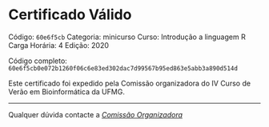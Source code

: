# Certificado Válido

Código: `60e6f5cb`
Categoria: minicurso
Curso: Introdução a linguagem R
Carga Horária: 4
Edição: 2020


Código completo: `60e6f5cb0e072b1260f06c6e83ed302dac7d99567b95ed863e5abb3a890d514d`


Este certificado foi expedido pela Comissão organizadora do IV Curso de Verão em Bioinformática da UFMG.

----

Qualquer dúvida contacte a [_Comissão Organizadora_](<mailto:cursobioinfoufmg@gmail.com$subject=[Certificados]>)

